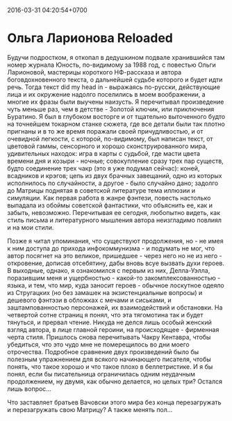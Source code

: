 2016-03-31 04:20:54+0700
# Ольга Ларионова Reloaded

Будучи подростком, я откопал в дедушкином подвале хранившийся там номер журнала Юность, по-видимому за 1988 год, с повестью Ольги Ларионовой, мастерицы короткого НФ-рассказа и автора боговдохновенного текста, о дальнейшей судьбе которого и будет идти речь. Тогда текст did my head in - выражаясь по-русски, действующие лица и их окружение надолго поселились в моем воображении, а многие их фразы были выучены наизусть. Я перечитывал произведение чуть меньше раз, чем в детстве - Золотой ключик, или приключения Буратино. Я был в глубоком восторге и от тщательно выточенного будто на точнейшем токарном станке сюжета, где все детали были так плотно пригнаны и в то же время поражали своей причудливостью, и от очевидной легкости, с которой, по-видимому, был написан текст, от цветовой гаммы, сенсорного и хорошо сконструированного мира, удивительных находок: игра в карты с судьбой, где масти цвета времени дня и козыри - ночные; совокупление сразу трех пар существ, будто соединение трех чакр (это я уже подумал сейчас): коней, всадников и крэгов; цепь из двух брачных завещаний, одно из которых исполнилось по случайности, а другое - было случайно дано; задолго до Матрицы поднятая в советской литературе тема иллюзии и симуляции. Как первая работа в жанре фэнтези, повесть настолько выпадала из обоймы советской фантастики, что объяснить ее, как и забыть, невозможно. Перечитывая ее сегодня, любопытно видеть, как стиль письма и литературного мышления автора неизгладимо повлиял и на мои стили.

Позже я читал упоминания, что существуют продолжения, но - не имея к ним доступа до прихода инфокоммунизма - и подумать не мог, что автор посягнет на это великое, пришедшее - через него но не из него - откровение, дописав отсебятину, дабы вновь всуе вызвать духи героев. В выходные, однако, я ознакомился с первым из них, Делла-Уэлла, поразившим меня и ущербностью - какой-то закомплексованностью - языка, и тем, что мир, куда заносит героев - обычное лоскутное одеяло из Стругацких (но без замашек на экзистенциальные вопросы) и дешевого фэнтэзи в обложках с мечами и сиськами, и заштампованностью персонажей, их взаимодействий и обстановки. На четвертой сотне страниц я понял, что эта тягомотина так и будет тянуться, и прервал чтение. Никуда не делся лишь особый женский взгляд автора, в лице главной героини, на происходящее - фирменная черта стиля. Пришлось снова перечитывать Чакру Кентавра, чтобы убедиться, что это чудо мне не померещилось во дни моего отрочества. Подробное сравнение двух произведений было бы полезным упражнением для всякого начинающего писателя, чтобы понять, что такое хорошо и что такое плохо в беллетристике. И я бы понял, если бы писательница ограничилась одним неудачным продолжением, ну двумя, как обычно делается, но целых три? Остался лишь вопрос...

Что заставляет братьев Вачовски этого мира без конца перезагружать и перезагружать свою Матрицу? А также менять пол...